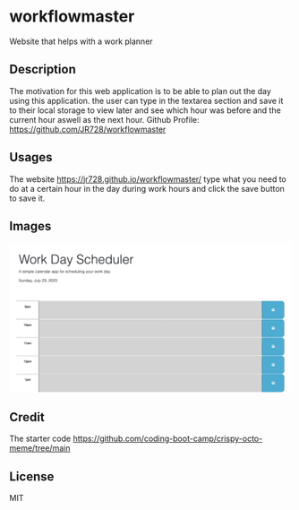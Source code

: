 # workflowmaster
Website that helps with a work planner

## Description
The motivation for this web application is to be able to plan out the day using this application. the user can type in the textarea section and save it to their local storage to view later and see which hour was before and the current hour aswell as the next hour.
Github Profile: https://github.com/JR728/workflowmaster

## Usages
The website https://jr728.github.io/workflowmaster/ type what you need to do at a certain hour in the day during work hours and click the save button to save it.

## Images
![Alt text](assets/images/Screen-Shot-workflowmaster.png)

## Credit
The starter code https://github.com/coding-boot-camp/crispy-octo-meme/tree/main

## License
MIT